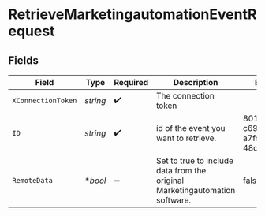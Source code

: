 # RetrieveMarketingautomationEventRequest


## Fields

| Field                                                                       | Type                                                                        | Required                                                                    | Description                                                                 | Example                                                                     |
| --------------------------------------------------------------------------- | --------------------------------------------------------------------------- | --------------------------------------------------------------------------- | --------------------------------------------------------------------------- | --------------------------------------------------------------------------- |
| `XConnectionToken`                                                          | *string*                                                                    | :heavy_check_mark:                                                          | The connection token                                                        |                                                                             |
| `ID`                                                                        | *string*                                                                    | :heavy_check_mark:                                                          | id of the event you want to retrieve.                                       | 801f9ede-c698-4e66-a7fc-48d19eebaa4f                                        |
| `RemoteData`                                                                | **bool*                                                                     | :heavy_minus_sign:                                                          | Set to true to include data from the original Marketingautomation software. | false                                                                       |